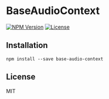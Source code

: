 # BaseAudioContext
[![NPM Version](https://img.shields.io/npm/v/base-audio-context.svg?style=flat-square)](https://www.npmjs.org/package/base-audio-context)
[![License](https://img.shields.io/badge/license-MIT-brightgreen.svg?style=flat-square)](http://mohayonao.mit-license.org/)

## Installation

```
npm install --save base-audio-context
```

## License

MIT
